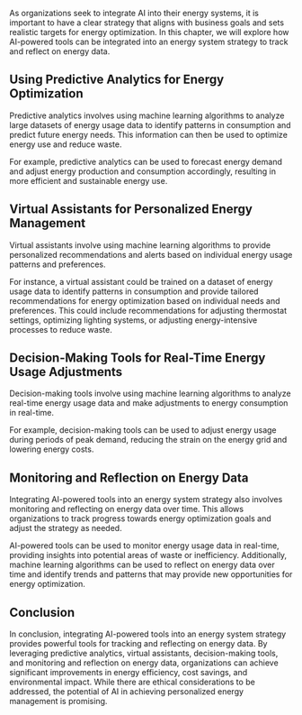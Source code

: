 
As organizations seek to integrate AI into their energy systems, it is important to have a clear strategy that aligns with business goals and sets realistic targets for energy optimization. In this chapter, we will explore how AI-powered tools can be integrated into an energy system strategy to track and reflect on energy data.

Using Predictive Analytics for Energy Optimization
--------------------------------------------------

Predictive analytics involves using machine learning algorithms to analyze large datasets of energy usage data to identify patterns in consumption and predict future energy needs. This information can then be used to optimize energy use and reduce waste.

For example, predictive analytics can be used to forecast energy demand and adjust energy production and consumption accordingly, resulting in more efficient and sustainable energy use.

Virtual Assistants for Personalized Energy Management
-----------------------------------------------------

Virtual assistants involve using machine learning algorithms to provide personalized recommendations and alerts based on individual energy usage patterns and preferences.

For instance, a virtual assistant could be trained on a dataset of energy usage data to identify patterns in consumption and provide tailored recommendations for energy optimization based on individual needs and preferences. This could include recommendations for adjusting thermostat settings, optimizing lighting systems, or adjusting energy-intensive processes to reduce waste.

Decision-Making Tools for Real-Time Energy Usage Adjustments
------------------------------------------------------------

Decision-making tools involve using machine learning algorithms to analyze real-time energy usage data and make adjustments to energy consumption in real-time.

For example, decision-making tools can be used to adjust energy usage during periods of peak demand, reducing the strain on the energy grid and lowering energy costs.

Monitoring and Reflection on Energy Data
----------------------------------------

Integrating AI-powered tools into an energy system strategy also involves monitoring and reflecting on energy data over time. This allows organizations to track progress towards energy optimization goals and adjust the strategy as needed.

AI-powered tools can be used to monitor energy usage data in real-time, providing insights into potential areas of waste or inefficiency. Additionally, machine learning algorithms can be used to reflect on energy data over time and identify trends and patterns that may provide new opportunities for energy optimization.

Conclusion
----------

In conclusion, integrating AI-powered tools into an energy system strategy provides powerful tools for tracking and reflecting on energy data. By leveraging predictive analytics, virtual assistants, decision-making tools, and monitoring and reflection on energy data, organizations can achieve significant improvements in energy efficiency, cost savings, and environmental impact. While there are ethical considerations to be addressed, the potential of AI in achieving personalized energy management is promising.

